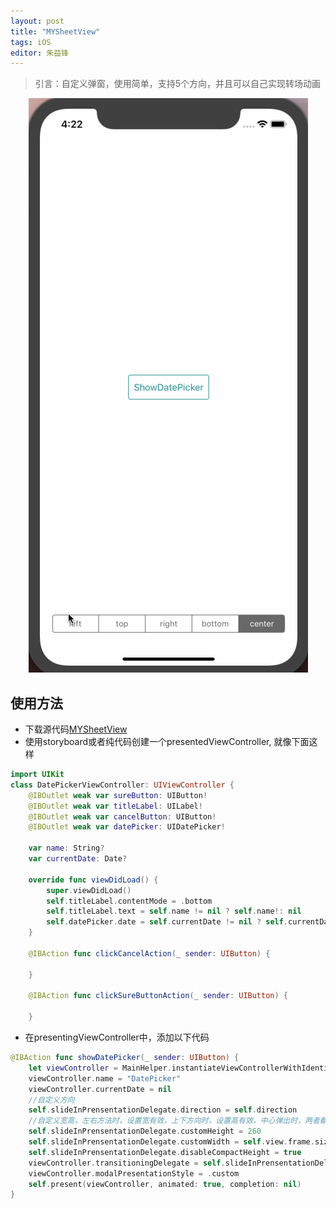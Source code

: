 ```yaml
---
layout: post
title: "MYSheetView"
tags: iOS
editor: 朱益锋
---
```

> 引言：自定义弹窗，使用简单，支持5个方向，并且可以自己实现转场动画

<p style="text-align: center;"><img src="/assets/img/posts/MYSheetView/MYSheetView.gif" alt="效果图"></p>

## 使用方法
- 下载源代码[MYSheetView](https://github.com/zyfilife/MYSheetView)
- 使用storyboard或者纯代码创建一个presentedViewController, 就像下面这样
```swift
import UIKit
class DatePickerViewController: UIViewController {
	@IBOutlet weak var sureButton: UIButton!
	@IBOutlet weak var titleLabel: UILabel!
	@IBOutlet weak var cancelButton: UIButton!
	@IBOutlet weak var datePicker: UIDatePicker!

	var name: String?
	var currentDate: Date?

	override func viewDidLoad() {
		super.viewDidLoad()
		self.titleLabel.contentMode = .bottom
		self.titleLabel.text = self.name != nil ? self.name!: nil
		self.datePicker.date = self.currentDate != nil ? self.currentDate!: Date()
	}

	@IBAction func clickCancelAction(_ sender: UIButton) {

	}

	@IBAction func clickSureButtonAction(_ sender: UIButton) {

	}
```

- 在presentingViewController中，添加以下代码
```swift
@IBAction func showDatePicker(_ sender: UIButton) {
	let viewController = MainHelper.instantiateViewControllerWithIdentifier(MainHelper.kDatePickerViewController) as! DatePickerViewController
	viewController.name = "DatePicker"
	viewController.currentDate = nil
	//自定义方向
	self.slideInPrensentationDelegate.direction = self.direction
	//自定义宽高，左右方法时，设置宽有效，上下方向时，设置高有效，中心弹出时，两者都有效
	self.slideInPrensentationDelegate.customHeight = 260
	self.slideInPrensentationDelegate.customWidth = self.view.frame.size.width - 50*2
	self.slideInPrensentationDelegate.disableCompactHeight = true
	viewController.transitioningDelegate = self.slideInPrensentationDelegate
	viewController.modalPresentationStyle = .custom
	self.present(viewController, animated: true, completion: nil)
}
```